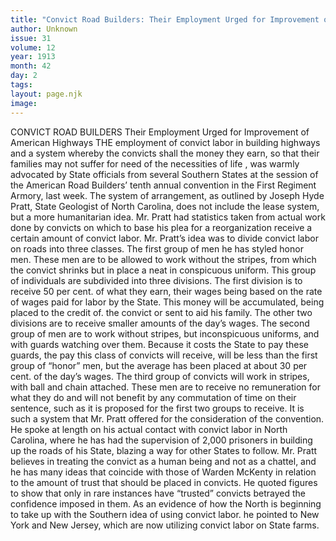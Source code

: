 ```yaml
---
title: "Convict Road Builders: Their Employment Urged for Improvement of American Highways"
author: Unknown
issue: 31
volume: 12
year: 1913
month: 42
day: 2
tags:
layout: page.njk
image:
---
```

CONVICT ROAD BUILDERS    Their Employment Urged for Improvement of American Highways    THE employment of convict labor in building highways and a system whereby the convicts shall the money they earn, so that their families may not suffer for need of the necessities of life , was warmly advocated by State officials from several Southern States at the session of the American Road Builders’ tenth annual convention in the First Regiment Armory, last week.    The system of arrangement, as outlined by Joseph Hyde Pratt, State Geologist of North Carolina, does not include the lease system, but a more humanitarian idea. Mr. Pratt had statistics taken from actual work done by convicts on which to base his plea for a reorganization receive a certain amount of convict labor.    Mr. Pratt’s idea was to divide convict labor on roads into three classes. The first group of men he has styled honor men. These men are to be allowed to work without the stripes, from which the convict shrinks but in place a neat in conspicuous uniform. This group of individuals are subdivided into three divisions. The first division is to receive 50 per cent. of what they earn, their wages being based on the rate of wages paid for labor by the State. This money will be accumulated, being placed to the credit of. the convict or sent to aid his family. The other two divisions are to receive smaller amounts of the day’s wages.    The second group of men are to work without stripes, but inconspicuous uniforms, and with guards watching over them. Because it costs the State to pay these guards, the pay this class of convicts will receive, will be less than the first group of “honor” men, but the average has been placed at about 30 per cent. of the day’s wages.    The third group of convicts will work in stripes, with ball and chain attached. These men are to receive no remuneration for what they do and will not benefit by any commutation of time on their sentence, such as it is proposed for the first two groups to receive.    It is such a system that Mr. Pratt offered for the consideration of the convention. He spoke at length on his actual contact with convict labor in North Carolina, where he has had the supervision of 2,000 prisoners in building up the roads of his State, blazing a way for other States to follow.    Mr. Pratt believes in treating the convict as a human being and not as a chattel, and he has many ideas that coincide with those of Warden McKenty in relation to the amount of trust that should be placed in convicts. He quoted figures to show that only in rare instances have “trusted” convicts betrayed the confidence imposed in them.    As an evidence of how the North is beginning to take up with the Southern idea of using convict labor. he pointed to New York and New Jersey, which are now utilizing convict labor on State farms. 




